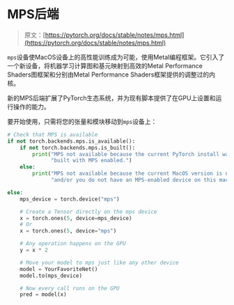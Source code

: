 # MPS后端

> 原文：[https://pytorch.org/docs/stable/notes/mps.html](https://pytorch.org/docs/stable/notes/mps.html)

`mps`设备使MacOS设备上的高性能训练成为可能，使用Metal编程框架。它引入了一个新设备，将机器学习计算图和基元映射到高效的Metal Performance Shaders图框架和分别由Metal Performance Shaders框架提供的调整过的内核。

新的MPS后端扩展了PyTorch生态系统，并为现有脚本提供了在GPU上设置和运行操作的能力。

要开始使用，只需将您的张量和模块移动到`mps`设备上：

```py
# Check that MPS is available
if not torch.backends.mps.is_available():
    if not torch.backends.mps.is_built():
        print("MPS not available because the current PyTorch install was not "
              "built with MPS enabled.")
    else:
        print("MPS not available because the current MacOS version is not 12.3+ "
              "and/or you do not have an MPS-enabled device on this machine.")

else:
    mps_device = torch.device("mps")

    # Create a Tensor directly on the mps device
    x = torch.ones(5, device=mps_device)
    # Or
    x = torch.ones(5, device="mps")

    # Any operation happens on the GPU
    y = x * 2

    # Move your model to mps just like any other device
    model = YourFavoriteNet()
    model.to(mps_device)

    # Now every call runs on the GPU
    pred = model(x) 
```
